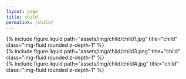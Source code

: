 ```yaml
---
layout: page
title: child
permalink: /child/
---
```


<div class="row justify-content-sm-center">
  <div class="col-sm-4 mt-3 mt-md-0">
    {% include figure.liquid path="assets/img/child/child1.jpg" title="child" class="img-fluid rounded z-depth-1" %}
  </div>
  <div class="col-sm-4 mt-3 mt-md-0">
    {% include figure.liquid path="assets/img/child/child3.png" title="child" class="img-fluid rounded z-depth-1" %}
  </div>
  <div class="col-sm-4 mt-3 mt-md-0">
    {% include figure.liquid path="assets/img/child/child4.jpg" title="child" class="img-fluid rounded z-depth-1" %}
  </div>
</div>